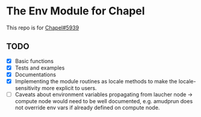 # The Env Module for Chapel
This repo is for [Chapel#5939](https://github.com/chapel-lang/chapel/issues/5939)

## TODO
- [x] Basic functions
- [x] Tests and examples
- [x] Documentations
- [x] Implementing the module routines as locale methods to make the locale-sensitivity more explicit to users.
- [ ] Caveats about environment variables propagating from laucher node -> compute node would need to be well documented, e.g. amudprun does not override env vars if already defined on compute node.